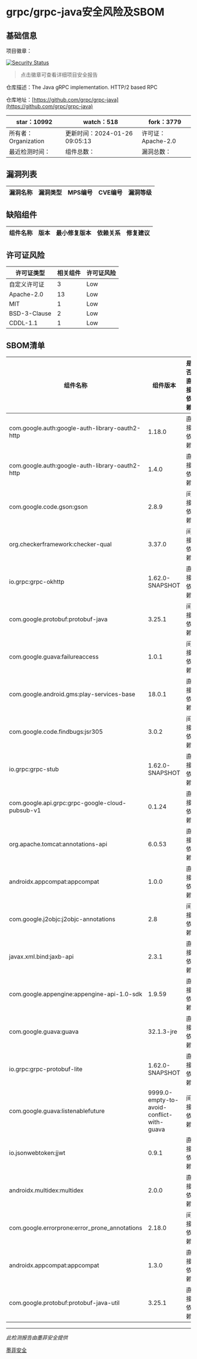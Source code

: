 # grpc/grpc-java安全风险及SBOM

## 基础信息

项目徽章：

[![Security Status](https://www.murphysec.com/platform3/v31/badge/1750946216638111744.svg)](https://www.murphysec.com/console/report/1692598165894483968/1750946216638111744)

> 点击徽章可查看详细项目安全报告

仓库描述：The Java gRPC implementation. HTTP/2 based RPC

仓库地址：[https://github.com/grpc/grpc-java](https://github.com/grpc/grpc-java)

| star：10992 | watch：518 | fork：3779 |
| ----------- | -------------- | ------------ |
| 所有者：Organization | 更新时间：2024-01-26 09:05:13 | 许可证：Apache-2.0 |
| 最近检测时间： | 组件总数： | 漏洞总数： |




## 漏洞列表

| 漏洞名称 | 漏洞类型 | MPS编号 | CVE编号 | 漏洞等级 |
| ------- | ------ | ------- | ------ | ----- |





## 缺陷组件

| 组件名称 | 版本 | 最小修复版本 | 依赖关系 | 修复建议 |
| -------- | ---- | ------------ | -------- | -------- |





## 许可证风险

| 许可证类型 | 相关组件 | 许可证风险 |
| ---------- | -------- | ---------- |
|自定义许可证|3|Low|
|Apache-2.0|13|Low|
|MIT|1|Low|
|BSD-3-Clause|2|Low|
|CDDL-1.1|1|Low|




## SBOM清单

| 组件名称 | 组件版本 | 是否直接依赖 | 仓库 |
| -------- | -------- | ------------ | ---- |
|com.google.auth:google-auth-library-oauth2-http|1.18.0|直接依赖|maven|
|com.google.auth:google-auth-library-oauth2-http|1.4.0|直接依赖|maven|
|com.google.code.gson:gson|2.8.9|间接依赖|maven|
|org.checkerframework:checker-qual|3.37.0|间接依赖|maven|
|io.grpc:grpc-okhttp|1.62.0-SNAPSHOT|直接依赖|maven|
|com.google.protobuf:protobuf-java|3.25.1|间接依赖|maven|
|com.google.guava:failureaccess|1.0.1|间接依赖|maven|
|com.google.android.gms:play-services-base|18.0.1|直接依赖|maven|
|com.google.code.findbugs:jsr305|3.0.2|间接依赖|maven|
|io.grpc:grpc-stub|1.62.0-SNAPSHOT|直接依赖|maven|
|com.google.api.grpc:grpc-google-cloud-pubsub-v1|0.1.24|直接依赖|maven|
|org.apache.tomcat:annotations-api|6.0.53|直接依赖|maven|
|androidx.appcompat:appcompat|1.0.0|直接依赖|maven|
|com.google.j2objc:j2objc-annotations|2.8|间接依赖|maven|
|javax.xml.bind:jaxb-api|2.3.1|直接依赖|maven|
|com.google.appengine:appengine-api-1.0-sdk|1.9.59|直接依赖|maven|
|com.google.guava:guava|32.1.3-jre|直接依赖|maven|
|io.grpc:grpc-protobuf-lite|1.62.0-SNAPSHOT|直接依赖|maven|
|com.google.guava:listenablefuture|9999.0-empty-to-avoid-conflict-with-guava|间接依赖|maven|
|io.jsonwebtoken:jjwt|0.9.1|直接依赖|maven|
|androidx.multidex:multidex|2.0.0|直接依赖|maven|
|com.google.errorprone:error_prone_annotations|2.18.0|间接依赖|maven|
|androidx.appcompat:appcompat|1.3.0|直接依赖|maven|
|com.google.protobuf:protobuf-java-util|3.25.1|直接依赖|maven|


------

*此检测报告由墨菲安全提供*

[墨菲安全](www.murphysec.com)